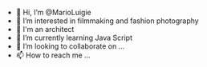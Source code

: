 - 👋 Hi, I’m @MarioLuigie
- 👀 I’m interested in filmmaking and fashion photography
- 👀 I'm an architect
- 🌱 I’m currently learning Java Script
- 💞️ I’m looking to collaborate on ...
- 📫 How to reach me ...

<!---
MarioLuigie/MarioLuigie is a ✨ special ✨ repository because its `README.md` (this file) appears on your GitHub profile.
You can click the Preview link to take a look at your changes.
--->
